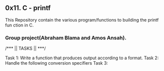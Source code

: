 ## 0x11. C - printf

This Repository contain the various program/functions to building the printf fun
ction in C.

### Group project(Abraham Blama and Amos Ansah).

/*** || TASKS || ***/

Task 1: Write a function that produces output according to a format.
Task 2: Handle the following conversion specifiers
Task 3:
